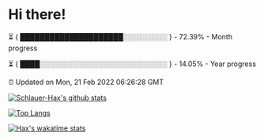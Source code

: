 # Hi there!

⏳ { █████████████████████░░░░░░░░░ } - 72.39% - Month progress

⏳ { ████░░░░░░░░░░░░░░░░░░░░░░░░░░ } - 14.05% - Year progress

⏰ Updated on Mon, 21 Feb 2022 06:26:28 GMT


[![Schlauer-Hax's github stats](https://github-readme-stats.vercel.app/api?username=Schlauer-Hax&show_icons=true&theme=dark&count_private=true)](https://github.com/Schlauer-Hax)


[![Top Langs](https://github-readme-stats.vercel.app/api/top-langs/?username=Schlauer-Hax&layout=compact&theme=dark)](https://github.com/Schlauer-Hax?tab=repositories)


[![Hax's wakatime stats](https://github-readme-stats.vercel.app/api/wakatime?username=Hax&theme=dark)](https://wakatime.com/@Hax)

